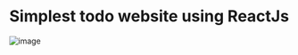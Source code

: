 # Simplest todo website using ReactJs

![image](https://github.com/Nakshatrrra/todo-react/assets/95171021/ec68fe98-ad96-4cba-928b-8b22398270d5)


